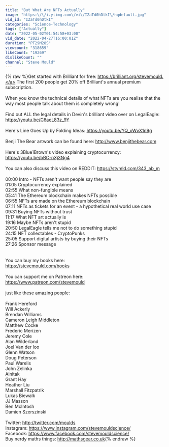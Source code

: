 ```yaml
---
title: "But What Are NFTs Actually"
image: "https:\/\/i.ytimg.com\/vi\/IZaTd0hDtkI\/hqdefault.jpg"
vid_id: "IZaTd0hDtkI"
categories: "Science-Technology"
tags: ["Actually"]
date: "2022-05-02T01:54:58+03:00"
vid_date: "2022-04-27T16:00:01Z"
duration: "PT29M28S"
viewcount: "318659"
likeCount: "19269"
dislikeCount: ""
channel: "Steve Mould"
---
```

{% raw %}Get started with Brilliant for free: <a rel="nofollow" target="blank" href="https://brilliant.org/stevemould.">https://brilliant.org/stevemould.</a> The first 200 people get 20% off Brilliant's annual premium subscription.<br /><br />When you know the technical details of what NFTs are you realise that the way most people talk about them is completely wrong!<br /><br />Find out ALL the legal details in Devin's brilliant video over on LegalEagle: <a rel="nofollow" target="blank" href="https://youtu.be/C6aeL83z_9Y">https://youtu.be/C6aeL83z_9Y</a><br /><br />Here's Line Goes Up by Folding Ideas: <a rel="nofollow" target="blank" href="https://youtu.be/YQ_xWvX1n9g">https://youtu.be/YQ_xWvX1n9g</a><br /><br />Benji The Bear artwork can be found here: <a rel="nofollow" target="blank" href="http://www.benjithebear.com">http://www.benjithebear.com</a><br /><br />Here's 3Blue1Brown's video explaining cryptocurrency: <a rel="nofollow" target="blank" href="https://youtu.be/bBC-nXj3Ng4">https://youtu.be/bBC-nXj3Ng4</a><br /><br />You can also discuss this video on REDDIT: <a rel="nofollow" target="blank" href="https://stvmld.com/343_ab_m">https://stvmld.com/343_ab_m</a><br /><br />00:00 Intro - NFTs aren't want people say they are<br />01:05 Cryptocurrency explained<br />02:55 What non-fungible means<br />05:41 The Ethereum blockchain makes NFTs possible<br />06:55 NFTs are made on the Ethereum blockchain<br />07:11 NFTs as tickets for an event - a hypothetical real world use case<br />09:31 Buying NFTs without trust<br />11:17 What NFT art actually is<br />19:16 Maybe NFTs aren't stupid<br />20:50 LegalEagle tells me not to do something stupid<br />24:15 NFT collectables - CryptoPunks<br />25:05 Support digital artists by buying their NFTs<br />27:26 Sponsor message<br /> <br /><br />You can buy my books here:<br /><a rel="nofollow" target="blank" href="https://stevemould.com/books">https://stevemould.com/books</a><br /><br />You can support me on Patreon here:<br /><a rel="nofollow" target="blank" href="https://www.patreon.com/stevemould">https://www.patreon.com/stevemould</a><br /><br />just like these amazing people:<br /><br />Frank Hereford<br />Will Ackerly<br />Brendan Williams<br />Cameron Leigh Middleton<br />Matthew Cocke<br />Frederic Merizen<br />Jeremy Cole<br />Alan Wilderland<br />Joel Van der loo<br />Glenn Watson<br />Doug Peterson<br />Paul Warelis<br />John Zelinka<br />Alnitak<br />Grant Hay<br />Heather Liu<br />Marshall Fitzpatrik<br />Lukas Biewalk<br />JJ Masson<br />Ben McIntosh<br />Damien Szerszinski<br /><br />Twitter: <a rel="nofollow" target="blank" href="http://twitter.com/moulds">http://twitter.com/moulds</a><br />Instagram: <a rel="nofollow" target="blank" href="https://www.instagram.com/stevemouldscience/">https://www.instagram.com/stevemouldscience/</a><br />Facebook: <a rel="nofollow" target="blank" href="https://www.facebook.com/stevemouldscience/">https://www.facebook.com/stevemouldscience/</a><br />Buy nerdy maths things: <a rel="nofollow" target="blank" href="http://mathsgear.co.uk">http://mathsgear.co.uk</a>{% endraw %}
